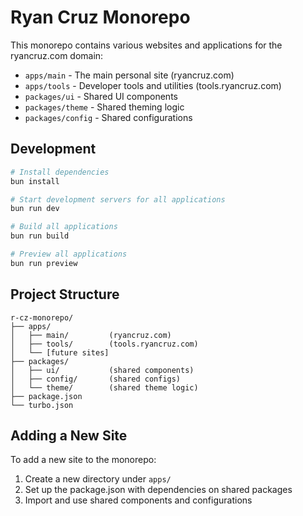 # Ryan Cruz Monorepo

This monorepo contains various websites and applications for the ryancruz.com domain:

- `apps/main` - The main personal site (ryancruz.com)
- `apps/tools` - Developer tools and utilities (tools.ryancruz.com)
- `packages/ui` - Shared UI components
- `packages/theme` - Shared theming logic
- `packages/config` - Shared configurations

## Development

```bash
# Install dependencies
bun install

# Start development servers for all applications
bun run dev

# Build all applications
bun run build

# Preview all applications
bun run preview
```

## Project Structure

```
r-cz-monorepo/
├── apps/
│   ├── main/         (ryancruz.com)
│   ├── tools/        (tools.ryancruz.com)
│   └── [future sites]
├── packages/
│   ├── ui/           (shared components)
│   ├── config/       (shared configs)
│   └── theme/        (shared theme logic)
├── package.json
└── turbo.json
```

## Adding a New Site

To add a new site to the monorepo:

1. Create a new directory under `apps/`
2. Set up the package.json with dependencies on shared packages
3. Import and use shared components and configurations
